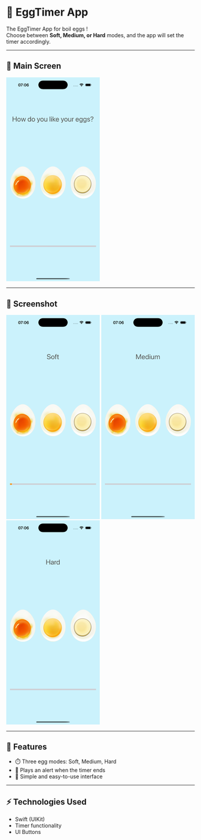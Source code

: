 # 🥚 EggTimer App

The EggTimer App for boil eggs !  
Choose between **Soft, Medium, or Hard** modes, and the app will set the timer accordingly.

---

## 📱 Main Screen

<p align="left">
  <img src="Document/screenshot5.png" alt="EggTimer Screen" width="250" />
</p>

---

## 📱 Screenshot

<p align="left">
  <img src="Document/screenshot6.png" alt="EggTimer Screen" width="250" />
  <img src="Document/screenshot7.png" alt="EggTimer Screen" width="250" />
  <img src="Document/screenshot8.png" alt="EggTimer Screen" width="250" />
</p>

---

## 🚀 Features
- ⏱️ Three egg modes: Soft, Medium, Hard
- 🔔 Plays an alert when the timer ends
- 🎨 Simple and easy-to-use interface

---

## ⚡ Technologies Used
- Swift (UIKit)
- Timer functionality
- UI Buttons
